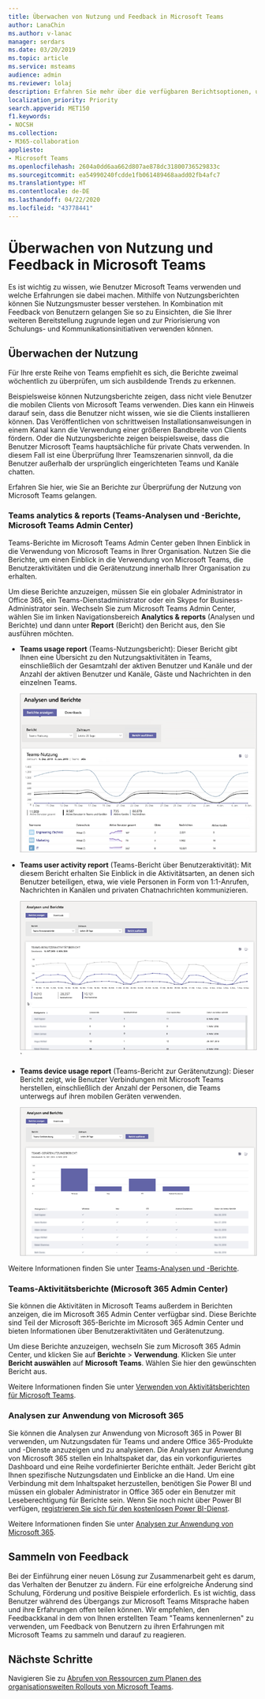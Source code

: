```yaml
---
title: Überwachen von Nutzung und Feedback in Microsoft Teams
author: LanaChin
ms.author: v-lanac
manager: serdars
ms.date: 03/20/2019
ms.topic: article
ms.service: msteams
audience: admin
ms.reviewer: lolaj
description: Erfahren Sie mehr über die verfügbaren Berichtsoptionen, um herauszufinden, wie Benutzer Microsoft Teams verwenden, und Feedback zu den Benutzererfahrungen zu sammeln.
localization_priority: Priority
search.appverid: MET150
f1.keywords:
- NOCSH
ms.collection:
- M365-collaboration
appliesto:
- Microsoft Teams
ms.openlocfilehash: 2604a0dd6aa662d807ae878dc31800736529833c
ms.sourcegitcommit: ea54990240fcdde1fb061489468aadd02fb4afc7
ms.translationtype: HT
ms.contentlocale: de-DE
ms.lasthandoff: 04/22/2020
ms.locfileid: "43778441"
---
```

# <a name="monitor-usage-and-feedback-in-microsoft-teams"></a>Überwachen von Nutzung und Feedback in Microsoft Teams
Es ist wichtig zu wissen, wie Benutzer Microsoft Teams verwenden und welche Erfahrungen sie dabei machen. Mithilfe von Nutzungsberichten können Sie Nutzungsmuster besser verstehen. In Kombination mit Feedback von Benutzern gelangen Sie so zu Einsichten, die Sie Ihrer weiteren Bereitstellung zugrunde legen und zur Priorisierung von Schulungs- und Kommunikationsinitiativen verwenden können.

## <a name="monitor-usage"></a>Überwachen der Nutzung
Für Ihre erste Reihe von Teams empfiehlt es sich, die Berichte zweimal wöchentlich zu überprüfen, um sich ausbildende Trends zu erkennen. 

Beispielsweise können Nutzungsberichte zeigen, dass nicht viele Benutzer die mobilen Clients von Microsoft Teams verwenden. Dies kann ein Hinweis darauf sein, dass die Benutzer nicht wissen, wie sie die Clients installieren können. Das Veröffentlichen von schrittweisen Installationsanweisungen in einem Kanal kann die Verwendung einer größeren Bandbreite von Clients fördern. Oder die Nutzungsberichte zeigen beispielsweise, dass die Benutzer Microsoft Teams hauptsächliche für private Chats verwenden. In diesem Fall ist eine Überprüfung Ihrer Teamszenarien sinnvoll, da die Benutzer außerhalb der ursprünglich eingerichteten Teams und Kanäle chatten. 

Erfahren Sie hier, wie Sie an Berichte zur Überprüfung der Nutzung von Microsoft Teams gelangen. 

### <a name="teams-analytics--reports-microsoft-teams-admin-center"></a>Teams analytics & reports (Teams-Analysen und -Berichte, Microsoft Teams Admin Center)

Teams-Berichte im Microsoft Teams Admin Center geben Ihnen Einblick in die Verwendung von Microsoft Teams in Ihrer Organisation. Nutzen Sie die Berichte, um einen Einblick in die Verwendung von Microsoft Teams, die Benutzeraktivitäten und die Gerätenutzung innerhalb Ihrer Organisation zu erhalten. 

Um diese Berichte anzuzeigen, müssen Sie ein globaler Administrator in Office 365, ein Teams-Dienstadministrator oder ein Skype for Business-Administrator sein. Wechseln Sie zum Microsoft Teams Admin Center, wählen Sie im linken Navigationsbereich **Analytics & reports** (Analysen und Berichte) und dann unter **Report** (Bericht) den Bericht aus, den Sie ausführen möchten.

- **Teams usage report** (Teams-Nutzungsbericht): Dieser Bericht gibt Ihnen eine Übersicht zu den Nutzungsaktivitäten in Teams, einschließlich der Gesamtzahl der aktiven Benutzer und Kanäle und der Anzahl der aktiven Benutzer und Kanäle, Gäste und Nachrichten in den einzelnen Teams. 

    ![Screenshot eines Teams-Verwendungsberichts](media/teams-reports-teams-usage.png "Screenshot des Teams-Nutzungsberichts im Microsoft Teams Admin Center")     
- **Teams user activity report** (Teams-Bericht über Benutzeraktivität): Mit diesem Bericht erhalten Sie Einblick in die Aktivitätsarten, an denen sich Benutzer beteiligen, etwa, wie viele Personen in Form von 1:1-Anrufen, Nachrichten in Kanälen und privaten Chatnachrichten kommunizieren. 

    ![Screenshot eines Teams-Benutzeraktivitätsberichts](media/teams-reports-user-activity.png "Screenshot des Teams-Berichts zur Benutzeraktivität im Microsoft Teams Admin Center") 
`
- **Teams device usage report** (Teams-Bericht zur Gerätenutzung): Dieser Bericht zeigt, wie Benutzer Verbindungen mit Microsoft Teams herstellen, einschließlich der Anzahl der Personen, die Teams unterwegs auf ihren mobilen Geräten verwenden. 

    ![Screenshot eines Teams-Gerätenutzungsberichts](media/teams-reports-device-usage.png "Screenshot des Teams-Berichts zur Gerätenutzung im Microsoft Teams Admin Center")

Weitere Informationen finden Sie unter [Teams-Analysen und -Berichte](teams-analytics-and-reports/teams-reporting-reference.md). 

### <a name="teams-activity-reports-microsoft-365-admin-center"></a>Teams-Aktivitätsberichte (Microsoft 365 Admin Center)
Sie können die Aktivitäten in Microsoft Teams außerdem in Berichten anzeigen, die im Microsoft 365 Admin Center verfügbar sind. Diese Berichte sind Teil der Microsoft 365-Berichte im Microsoft 365 Admin Center und bieten Informationen über Benutzeraktivitäten und Gerätenutzung. 

Um diese Berichte anzuzeigen, wechseln Sie zum Microsoft 365 Admin Center, und klicken Sie auf **Berichte** > **Verwendung**. Klicken Sie unter **Bericht auswählen** auf **Microsoft Teams**. Wählen Sie hier den gewünschten Bericht aus.

Weitere Informationen finden Sie unter [Verwenden von Aktivitätsberichten für Microsoft Teams](teams-activity-reports.md).

### <a name="microsoft-365-usage-analytics"></a>Analysen zur Anwendung von Microsoft 365

Sie können die Analysen zur Anwendung von Microsoft 365 in Power BI verwenden, um Nutzungsdaten für Teams und andere Office 365-Produkte und -Dienste anzuzeigen und zu analysieren. Die Analysen zur Anwendung von Microsoft 365 stellen ein Inhaltspaket dar, das ein vorkonfiguriertes Dashboard und eine Reihe vordefinierter Berichte enthält. Jeder Bericht gibt Ihnen spezifische Nutzungsdaten und Einblicke an die Hand. Um eine Verbindung mit dem Inhaltspaket herzustellen, benötigen Sie Power BI und müssen ein globaler Administrator in Office 365 oder ein Benutzer mit Leseberechtigung für Berichte sein. Wenn Sie noch nicht über Power BI verfügen, [registrieren Sie sich für den kostenlosen Power BI-Dienst](https://powerbi.microsoft.com). 

Weitere Informationen finden Sie unter [Analysen zur Anwendung von Microsoft 365](https://support.office.com/article/Microsoft-365-usage-analytics-77ff780d-ab19-4553-adea-09cb65ad0f1f). 

## <a name="gather-feedback"></a>Sammeln von Feedback
Bei der Einführung einer neuen Lösung zur Zusammenarbeit geht es darum, das Verhalten der Benutzer zu ändern. Für eine erfolgreiche Änderung sind Schulung, Förderung und positive Beispiele erforderlich. Es ist wichtig, dass Benutzer während des Übergangs zur Microsoft Teams Mitsprache haben und ihre Erfahrungen offen teilen können. Wir empfehlen, den Feedbackkanal in dem von Ihnen erstellten Team "Teams kennenlernen" zu verwenden, um Feedback von Benutzern zu ihren Erfahrungen mit Microsoft Teams zu sammeln und darauf zu reagieren. 

## <a name="next-steps"></a>Nächste Schritte
Navigieren Sie zu [Abrufen von Ressourcen zum Planen des organisationsweiten Rollouts von Microsoft Teams](get-started-with-teams-resources-for-org-wide-rollout.md).
